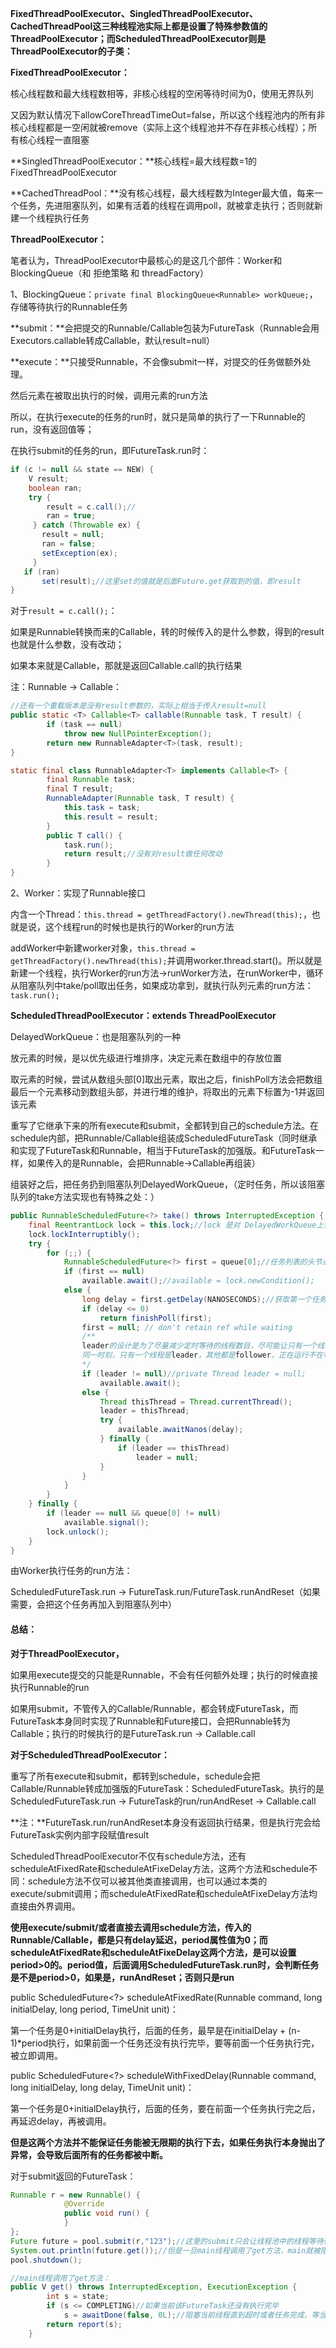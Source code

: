 **FixedThreadPoolExecutor、SingledThreadPoolExecutor、CachedThreadPool这三种线程池实际上都是设置了特殊参数值的ThreadPoolExecutor；而ScheduledThreadPoolExecutor则是ThreadPoolExecutor的子类：**



**FixedThreadPoolExecutor：**

核心线程数和最大线程数相等，非核心线程的空闲等待时间为0，使用无界队列

又因为默认情况下allowCoreThreadTimeOut=false，所以这个线程池内的所有非核心线程都是一空闲就被remove（实际上这个线程池并不存在非核心线程）；所有核心线程一直阻塞



**SingledThreadPoolExecutor：**核心线程=最大线程数=1的FixedThreadPoolExecutor



**CachedThreadPool：**没有核心线程，最大线程数为Integer最大值，每来一个任务，先进阻塞队列，如果有活着的线程在调用poll，就被拿走执行；否则就新建一个线程执行任务



**ThreadPoolExecutor：**

笔者认为，ThreadPoolExecutor中最核心的是这几个部件：Worker和BlockingQueue（和 拒绝策略 和 threadFactory）

1、BlockingQueue：`private final BlockingQueue<Runnable> workQueue;`，存储等待执行的Runnable任务

**submit：**会把提交的Runnable/Callable包装为FutureTask（Runnable会用Executors.callable转成Callable，默认result=null）

**execute：**只接受Runnable，不会像submit一样，对提交的任务做额外处理。

然后元素在被取出执行的时候，调用元素的run方法

所以，在执行execute的任务的run时，就只是简单的执行了一下Runnable的run，没有返回值等；

在执行submit的任务的run，即FutureTask.run时：

```java
if (c != null && state == NEW) {
    V result;
    boolean ran;
    try {
        result = c.call();//
        ran = true;
     } catch (Throwable ex) {
       result = null;
       ran = false;
       setException(ex);
     }
   if (ran)
   	   set(result);//这里set的值就是后面Future.get获取到的值，即result
}
```

对于`result = c.call();`：

如果是Runnable转换而来的Callable，转的时候传入的是什么参数，得到的result也就是什么参数，没有改动；

如果本来就是Callable，那就是返回Callable.call的执行结果

注：Runnable -> Callable：

```java
//还有一个重载版本是没有result参数的，实际上相当于传入result=null
public static <T> Callable<T> callable(Runnable task, T result) {
        if (task == null)
            throw new NullPointerException();
        return new RunnableAdapter<T>(task, result);
}

static final class RunnableAdapter<T> implements Callable<T> {
        final Runnable task;
        final T result;
        RunnableAdapter(Runnable task, T result) {
            this.task = task;
            this.result = result;
        }
        public T call() {
            task.run();
            return result;//没有对result做任何改动
        }
}
```

2、Worker：实现了Runnable接口

内含一个Thread：`this.thread = getThreadFactory().newThread(this);`，也就是说，这个线程run的时候也是执行的Worker的run方法

addWorker中新建worker对象，`this.thread = getThreadFactory().newThread(this);`并调用worker.thread.start()。所以就是新建一个线程，执行Worker的run方法->runWorker方法，在runWorker中，循环从阻塞队列中take/poll取出任务，如果成功拿到，就执行队列元素的run方法：`task.run();`



**ScheduledThreadPoolExecutor：extends ThreadPoolExecutor**

DelayedWorkQueue：也是阻塞队列的一种

放元素的时候，是以优先级进行堆排序，决定元素在数组中的存放位置

取元素的时候，尝试从数组头部[0]取出元素，取出之后，finishPoll方法会把数组最后一个元素移动到数组头部，并进行堆的维护，将取出的元素下标置为-1并返回该元素

重写了它继承下来的所有execute和submit，全都转到自己的schedule方法。在schedule内部，把Runnable/Callable组装成ScheduledFutureTask（同时继承和实现了FutureTask和Runnable，相当于FutureTask的加强版。和FutureTask一样，如果传入的是Runnable，会把Runnable->Callable再组装）

组装好之后，把任务扔到阻塞队列DelayedWorkQueue，（定时任务，所以该阻塞队列的take方法实现也有特殊之处：）

```java
public RunnableScheduledFuture<?> take() throws InterruptedException {
    final ReentrantLock lock = this.lock;//lock 是对 DelayedWorkQueue上锁
    lock.lockInterruptibly();
    try {
        for (;;) {
            RunnableScheduledFuture<?> first = queue[0];//任务列表的头节点
            if (first == null)
                available.await();//available = lock.newCondition();
            else {
                long delay = first.getDelay(NANOSECONDS);//获取第一个任务还需要等待多久才能被取出
                if (delay <= 0)
                    return finishPoll(first);
                first = null; // don't retain ref while waiting
                /**
                leader的设计是为了尽量减少定时等待的线程数目，尽可能让只有一个线程在定时等待，其他线程都是无限期等待
                同一时刻，只有一个线程是leader，其他都是follower，正在运行不在等待的线程是在processing
                */
                if (leader != null)//private Thread leader = null;
                    available.await();
                else {
                    Thread thisThread = Thread.currentThread();
                    leader = thisThread;
                    try {
                        available.awaitNanos(delay);
                    } finally {
                        if (leader == thisThread)
                            leader = null;
                    }
                }
            }
        }
    } finally {
        if (leader == null && queue[0] != null)
            available.signal();
        lock.unlock();
    }
}
```

由Worker执行任务的run方法：

ScheduledFutureTask.run -> FutureTask.run/FutureTask.runAndReset（如果需要，会把这个任务再加入到阻塞队列中）

#### 总结：

**对于ThreadPoolExecutor，**

如果用execute提交的只能是Runnable，不会有任何额外处理；执行的时候直接执行Runnable的run

如果用submit，不管传入的Callable/Runnable，都会转成FutureTask，而FutureTask本身同时实现了Runnable和Future接口，会把Runnable转为Callable；执行的时候执行的是FutureTask.run -> Callable.call

**对于ScheduledThreadPoolExecutor：**

重写了所有execute和submit，都转到schedule，schedule会把Callable/Runnable转成加强版的FutureTask：ScheduledFutureTask。执行的是ScheduledFutureTask.run -> FutureTask的run/runAndReset -> Callable.call

**注：**FutureTask.run/runAndReset本身没有返回执行结果，但是执行完会给FutureTask实例内部字段赋值result

ScheduledThreadPoolExecutor不仅有schedule方法，还有scheduleAtFixedRate和scheduleAtFixeDelay方法，这两个方法和schedule不同：schedule方法不仅可以被其他类直接调用，也可以通过本类的execute/submit调用；而scheduleAtFixedRate和scheduleAtFixeDelay方法均直接由外界调用。

**使用execute/submit/或者直接去调用schedule方法，传入的Runnable/Callable，都是只有delay延迟，period属性值为0；而scheduleAtFixedRate和scheduleAtFixeDelay这两个方法，是可以设置period>0的。period值，后面调用ScheduledFutureTask.run时，会判断任务是不是period>0，如果是，runAndReset；否则只是run**

public ScheduledFuture<?> scheduleAtFixedRate(Runnable command, long initialDelay, long period, TimeUnit unit)：

第一个任务是0+initialDelay执行，后面的任务，最早是在initialDelay + (n-1)*period执行，如果前面一个任务还没有执行完毕，要等前面一个任务执行完，被立即调用。

public ScheduledFuture<?> scheduleWithFixedDelay(Runnable command, long initialDelay, long delay, TimeUnit unit)：

第一个任务是0+initialDelay执行，后面的任务，要在前面一个任务执行完之后，再延迟delay，再被调用。

**但是这两个方法并不能保证任务能被无限期的执行下去，如果任务执行本身抛出了异常，会导致后面所有的任务都被中断。**





对于submit返回的FutureTask：

```java
Runnable r = new Runnable() {
            @Override
            public void run() {
            }
};
Future future = pool.submit(r,"123");//这里的submit只会让线程池中的线程等待任务执行完成，本来main线程只要调用了submit，提交任务之后就可以砖头做其他事情
System.out.println(future.get());//但是一旦main线程调用了get方法，main就被阻塞住了
pool.shutdown();
```

```java
//main线程调用了get方法：
public V get() throws InterruptedException, ExecutionException {
        int s = state;
        if (s <= COMPLETING)//如果当前该FutureTask还没有执行完毕
            s = awaitDone(false, 0L);//阻塞当前线程直到超时或者任务完成，等当前线程park超时或者等任务完成之后unpark当前线程
        return report(s);
    }
```



